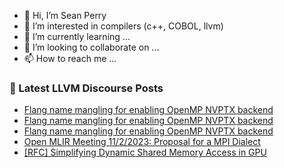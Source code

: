 - 👋 Hi, I’m Sean Perry
- 👀 I’m interested in compilers (c++, COBOL, llvm)
- 🌱 I’m currently learning ...
- 💞️ I’m looking to collaborate on ...
- 📫 How to reach me ...

<!---
s66perry/s66perry is a ✨ special ✨ repository because its `README.md` (this file) appears on your GitHub profile.
You can click the Preview link to take a look at your changes.
--->
### 📕 Latest LLVM Discourse Posts

<!-- DISCOURSE-LLVM:START -->
- [Flang name mangling for enabling OpenMP NVPTX backend](https://discourse.llvm.org/t/flang-name-mangling-for-enabling-openmp-nvptx-backend/74662#post_3)
- [Flang name mangling for enabling OpenMP NVPTX backend](https://discourse.llvm.org/t/flang-name-mangling-for-enabling-openmp-nvptx-backend/74662#post_2)
- [Flang name mangling for enabling OpenMP NVPTX backend](https://discourse.llvm.org/t/flang-name-mangling-for-enabling-openmp-nvptx-backend/74662#post_1)
- [Open MLIR Meeting 11/2/2023: Proposal for a MPI Dialect](https://discourse.llvm.org/t/open-mlir-meeting-11-2-2023-proposal-for-a-mpi-dialect/74602#post_5)
- [[RFC] Simplifying Dynamic Shared Memory Access in GPU](https://discourse.llvm.org/t/rfc-simplifying-dynamic-shared-memory-access-in-gpu/74559?page=2#post_28)
<!-- DISCOURSE-LLVM:END -->
